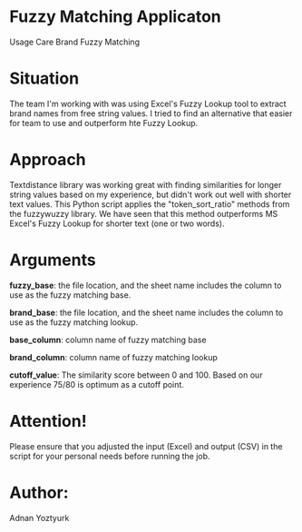 # Fuzzy Matching Applicaton

Usage Care Brand Fuzzy Matching

# Situation

The team I'm working with was using Excel's Fuzzy Lookup tool to extract brand names from free string values. I tried to find an alternative that easier for team to use and outperform hte Fuzzy Lookup. 

# Approach

Textdistance library was working great with finding similarities for longer string values based on my experience, but didn't work out well with shorter text values. This Python script applies the "token_sort_ratio" methods from the fuzzywuzzy library. We have seen that this method outperforms MS Excel's Fuzzy Lookup for shorter text (one or two words).

# Arguments

**fuzzy_base**: the file location, and the sheet name includes the column to use as the fuzzy matching base.

**brand_base**: the file location, and the sheet name includes the column to use as the fuzzy matching lookup.

**base_column**: column name of fuzzy matching base

**brand_column**: column name of fuzzy matching lookup

**cutoff_value**: The similarity score between 0 and 100. Based on our experience 75/80 is optimum as a cutoff point.

# Attention!

Please ensure that you adjusted the input (Excel) and output (CSV) in the script for your personal needs before running the job. 

# Author:
Adnan Yoztyurk
